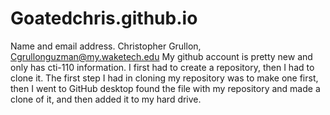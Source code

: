 # Goatedchris.github.io
Name and email address. Christopher Grullon, Cgrullonguzman@my.waketech.edu
My github account is pretty new and only has cti-110 information.
I first had to create a repository, then I had to clone it.
The first step I  had in cloning my repository was to make one first, then I went to GitHub desktop found the file with my repository and made a clone of it, and then added it to my hard drive.
